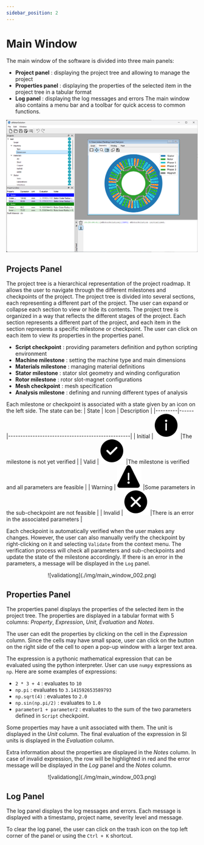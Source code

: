 ```yaml
---
sidebar_position: 2
---
```


# Main Window


The main window of the software is divided into three main panels:
* **Project panel** : displaying the project tree and allowing to manage the project
* **Properties panel** : displaying the properties of the selected item in the project tree in a tabular format
* **Log panel** : displaying the log messages and errors
The main window also contains a menu bar and a toolbar for quick access to common functions.

![main window](./img/main_window_001.png)

## Projects Panel
The project tree is a hierarchical representation of the project roadmap. It allows the user to navigate through the different milestones and checkpoints of the project. The project tree is divided into several sections, each representing a different part of the project. The user can expand or collapse each section to view or hide its contents.
The project tree is organized in a way that reflects the different stages of the project. Each section represents a different part of the project, and each item in the section represents a specific milestone or checkpoint. The user can click on each item to view its properties in the properties panel.

* **Script checkpoint** : providing parameters definition and python scripting environment
* **Machine milestone** : setting the machine type and main dimensions
* **Materials milestone** : managing material definitions
* **Stator milestone** : stator slot geometry and winding configuration
* **Rotor milestone** : rotor slot-magnet configurations
* **Mesh checkpoint** : mesh specification
* **Analysis milestone** : defining and running different types of analysis

Each milestone or checkpoint is associated with a state given by an icon on the left side. The state can be:
| State   | Icon | Description                                            |
|---------|------|--------------------------------------------------|
| Initial | ![main window](./img/initial.png)  |The milestone is not yet verified                      |
| Valid   | ![main window](./img/valid.png)  |The milestone is verified and all parameters are feasible |
| Warning | ![main window](./img/warning.png)  |Some parameters in the sub-checkpoint are not feasible |
| Invalid | ![main window](./img/invalid.png)  |There is an error in the associated parameters         |

Each checkpoint is automatically verified when the user makes any changes. However, the user can also manually verify the checkpoint by right-clicking on it and selecting `Validate` from the context menu. The verification process will check all parameters and sub-checkpoints and update the state of the milestone accordingly. If there is an error in the parameters, a message will be displayed in the `Log` panel.
<p align="center">![validationg](./img/main_window_002.png)</p>

## Properties Panel
The properties panel displays the properties of the selected item in the project tree. The properties are displayed in a tabular format with 5 columns: *Property*, *Expression*, *Unit*, *Evaluation* and *Notes*.

The user can edit the properties by clicking on the cell in the *Expression* column. Since the cells may have small space, user can click on the button on the right side of the cell to open a pop-up window with a larger text area. 

The expression is a pythonic mathematical expression that can be evaluated using the python interpreter. User can use `numpy` expressions as `np`. Here are some examples of expressions:
* `2 * 3 + 4` : evaluates to `10`
* `np.pi` : evaluates to `3.141592653589793`
* `np.sqrt(4)` : evaluates to `2.0`
* `np.sin(np.pi/2)` : evaluates to `1.0`
* `parameter1 + parameter2` : evaluates to the sum of the two parameters defined in `Script` checkpoint.

Some properties may have a unit associated with them. The unit is displayed in the *Unit* column. The final evaluation of the expression in SI units is displayed in the *Evaluation* column. 

Extra information about the properties are displayed in the *Notes* column. In case of invalid expression, the row will be highlighted in red and the error message will be displayed in the *Log* panel and the *Notes* column. 

<p align="center">![validationg](./img/main_window_003.png)</p>

## Log Panel
The log panel displays the log messages and errors. Each message is displayed with a timestamp, project name, severity level and message.

To clear the log panel, the user can click on the trash icon on the top left corner of the panel or using the `Ctrl + K` shortcut. 